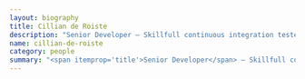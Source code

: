 ```yaml
---
layout: biography
title: Cillian de Roiste
description: "Senior Developer — Skillfull continuous integration tester, Python veteran, eclectic digitalist and passionate Nix enthusiast."
name: cillian-de-roiste
category: people
summary: "<span itemprop='title'>Senior Developer</span> — Skillfull continuous integration tester, Python veteran, eclectic digitalist and passionate Nix enthusiast."
---
```



